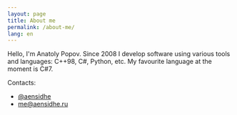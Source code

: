 ```yaml
---
layout: page
title: About me
permalink: /about-me/
lang: en
---
```


Hello, I'm Anatoly Popov. Since 2008 I develop software using various tools and languages: C++98, C#, Python, etc. My favourite language at the moment is C#7.

Contacts:
- [@aensidhe](https://twitter.com/aensidhe)
- [me@aensidhe.ru](mailto:me@aensidhe.ru)